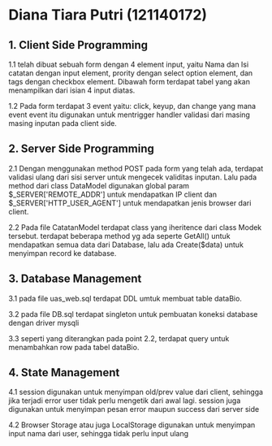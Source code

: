 # Diana Tiara Putri (121140172)

## 1. Client Side Programming

1.1 telah dibuat sebuah form dengan 4 element input, yaitu Nama dan Isi catatan dengan input element, prority dengan select option element, dan tags dengan checkbox element. Dibawah form terdapat tabel yang akan menampilkan dari isian 4 input diatas.

1.2 Pada form terdapat 3 event yaitu: click, keyup, dan change yang mana event event itu digunakan untuk mentrigger handler validasi dari masing masing inputan pada client side.

## 2. Server Side Programming

2.1 Dengan menggunakan method POST pada form yang telah ada, terdapat validasi ulang dari sisi server untuk mengecek validitas inputan. Lalu pada method dari class DataModel digunakan global param $\_SERVER['REMOTE_ADDR'] untuk mendapatkan IP client dan $\_SERVER['HTTP_USER_AGENT'] untuk mendapatkan jenis browser dari client.

2.2 Pada file CatatanModel terdapat class yang iheritence dari class Modek tersebut. terdapat beberapa method yg ada seperte GetAll() untuk mendapatkan semua data dari Database, lalu ada Create($data) untuk menyimpan record ke database.

## 3. Database Management

3.1 pada file uas_web.sql terdapat DDL umtuk membuat table dataBio.

3.2 pada file DB.sql terdapat singleton untuk pembuatan koneksi database dengan driver mysqli

3.3 seperti yang diterangkan pada point 2.2, terdapat query untuk menambahkan row pada tabel dataBio.

## 4. State Management

4.1 session digunakan untuk menyimpan old/prev value dari client, sehingga jika terjadi error user tidak perlu mengetik dari awal lagi.
session juga digunakan untuk menyimpan pesan error maupun success dari server side

4.2 Browser Storage atau juga LocalStorage digunakan untuk menyimpan input nama dari user, sehingga tidak perlu input ulang
